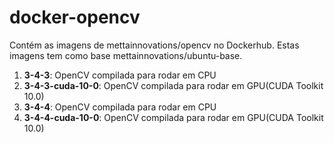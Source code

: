 # docker-opencv

Contém as imagens de mettainnovations/opencv no Dockerhub. Estas imagens tem como base mettainnovations/ubuntu-base.

1. **3-4-3**: OpenCV compilada para rodar em CPU
2. **3-4-3-cuda-10-0**: OpenCV compilada para rodar em GPU(CUDA Toolkit 10.0)
3. **3-4-4**: OpenCV compilada para rodar em CPU
4. **3-4-4-cuda-10-0**: OpenCV compilada para rodar em GPU(CUDA Toolkit 10.0)


